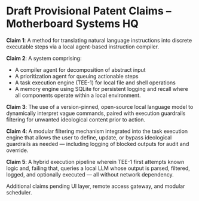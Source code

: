 # Draft Provisional Patent Claims – Motherboard Systems HQ

**Claim 1**: A method for translating natural language instructions into discrete executable steps via a local agent-based instruction compiler.

**Claim 2**: A system comprising:
- A compiler agent for decomposition of abstract input
- A prioritization agent for queuing actionable steps
- A task execution engine (TEE-1) for local file and shell operations
- A memory engine using SQLite for persistent logging and recall
where all components operate within a local environment.

**Claim 3**: The use of a version-pinned, open-source local language model to dynamically interpret vague commands, paired with execution guardrails filtering for unwanted ideological content prior to action.

**Claim 4**: A modular filtering mechanism integrated into the task execution engine that allows the user to define, update, or bypass ideological guardrails as needed — including logging of blocked outputs for audit and override.

**Claim 5**: A hybrid execution pipeline wherein TEE-1 first attempts known logic and, failing that, queries a local LLM whose output is parsed, filtered, logged, and optionally executed — all without network dependency.

Additional claims pending UI layer, remote access gateway, and modular scheduler.
